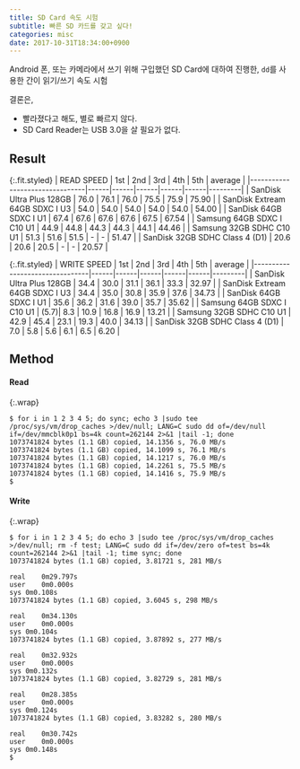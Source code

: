 ```yaml
---
title: SD Card 속도 시험
subtitle: 빠른 SD 카드를 갖고 싶다!
categories: misc
date: 2017-10-31T18:34:00+0900
---
```

Android 폰, 또는 카메라에서 쓰기 위해 구입했던 SD Card에 대하여 진행한,
`dd`를 사용한 간이 읽기/쓰기 속도 시험

결론은,

* 빨라졌다고 해도, 별로 빠르지 않다.
* SD Card Reader는 USB 3.0을 살 필요가 없다.


## Result

{:.fit.styled}
| READ SPEED                     | 1st  | 2nd  | 3rd  | 4th  | 5th  | average |
|--------------------------------|------|------|------|------|------|---------|
| SanDisk Ultra Plus 128GB       | 76.0 | 76.1 | 76.0 | 75.5 | 75.9 |   75.90 |
| SanDisk Extream 64GB SDXC I U3 | 54.0 | 54.0 | 54.0 | 54.0 | 54.0 |   54.00 |
| SanDisk 64GB SDXC I U1         | 67.4 | 67.6 | 67.6 | 67.6 | 67.5 |   67.54 |
| Samsung 64GB SDXC I C10 U1     | 44.9 | 44.8 | 44.3 | 44.3 | 44.1 |   44.46 |
| Samsung 32GB SDHC C10 U1       | 51.3 | 51.6 | 51.5 | -    | -    |   51.47 |
| SanDisk 32GB SDHC Class 4 (D1) | 20.6 | 20.6 | 20.5 | -    | -    |   20.57 |

{:.fit.styled}
| WRITE SPEED                    | 1st  | 2nd  | 3rd  | 4th  | 5th  | average |
|--------------------------------|------|------|------|------|------|---------|
| SanDisk Ultra Plus 128GB       | 34.4 | 30.0 | 31.1 | 36.1 | 33.3 |   32.97 |
| SanDisk Extream 64GB SDXC I U3 | 34.4 | 35.0 | 30.8 | 35.9 | 37.6 |   34.73 |
| SanDisk 64GB SDXC I U1         | 35.6 | 36.2 | 31.6 | 39.0 | 35.7 |   35.62 |
| Samsung 64GB SDXC I C10 U1     | (5.7)|  8.3 | 10.9 | 16.8 | 16.9 |   13.21 |
| Samsung 32GB SDHC C10 U1       | 42.9 | 45.4 | 23.1 | 19.3 | 40.0 |   34.13 |
| SanDisk 32GB SDHC Class 4 (D1) |  7.0 |  5.8 |  5.6 |  6.1 |  6.5 |    6.20 |



## Method

#### Read

{:.wrap}
```console
$ for i in 1 2 3 4 5; do sync; echo 3 |sudo tee /proc/sys/vm/drop_caches >/dev/null; LANG=C sudo dd of=/dev/null if=/dev/mmcblk0p1 bs=4k count=262144 2>&1 |tail -1; done
1073741824 bytes (1.1 GB) copied, 14.1356 s, 76.0 MB/s
1073741824 bytes (1.1 GB) copied, 14.1099 s, 76.1 MB/s
1073741824 bytes (1.1 GB) copied, 14.1217 s, 76.0 MB/s
1073741824 bytes (1.1 GB) copied, 14.2261 s, 75.5 MB/s
1073741824 bytes (1.1 GB) copied, 14.1416 s, 75.9 MB/s
$ 
```

#### Write

{:.wrap}
```console
$ for i in 1 2 3 4 5; do echo 3 |sudo tee /proc/sys/vm/drop_caches >/dev/null; rm -f test; LANG=C sudo dd if=/dev/zero of=test bs=4k count=262144 2>&1 |tail -1; time sync; done
1073741824 bytes (1.1 GB) copied, 3.81721 s, 281 MB/s

real	0m29.797s
user	0m0.000s
sys	0m0.108s
1073741824 bytes (1.1 GB) copied, 3.6045 s, 298 MB/s

real	0m34.130s
user	0m0.000s
sys	0m0.104s
1073741824 bytes (1.1 GB) copied, 3.87892 s, 277 MB/s

real	0m32.932s
user	0m0.000s
sys	0m0.132s
1073741824 bytes (1.1 GB) copied, 3.82729 s, 281 MB/s

real	0m28.385s
user	0m0.000s
sys	0m0.124s
1073741824 bytes (1.1 GB) copied, 3.83282 s, 280 MB/s

real	0m30.742s
user	0m0.000s
sys	0m0.148s
$ 
```


